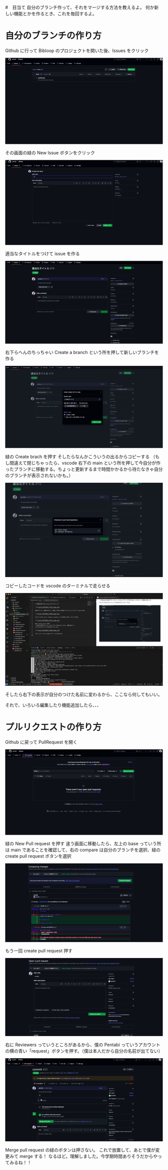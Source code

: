 #　目当て
自分のブランチ作って、それをマージする方法を教えるよ。
何か新しい機能とかを作るとき、これを毎回するよ。

# 自分のブランチの作り方

Github に行って Bibloop のプロジェクトを開いた後、Issues をクリック

![](assets/20251004_211713_image.png)

その画面の緑の New Issue ボタンをクリック

![](assets/20251004_211756_image.png)

適当なタイトルをつけて issue を作る

![](assets/20251004_212040_image.png)

右下らへんのちっちゃい Create a branch という所を押して新しいブランチを作る

![](assets/20251004_212144_image.png)

緑の Create brach を押す
そしたらなんかこういうの出るからコピーする
（もし間違えて閉じちゃったら、vscode 右下の main という所を押して今自分が作ったブランチに移動する。ちょっと更新するまで時間かかるから待たなきゃ自分のブランチが表示されないかも。）

![](assets/20251004_212909_image.png)

コピーしたコードを vscode のターミナルで走らせる

![](assets/20251004_213049_image.png)

そしたら右下の表示が自分のつけた名前に変わるから、ここなら何してもいい。

それで、いろいろ編集したり機能追加したら、、、

# プルリクエストの作り方

Github に戻って PullRequest を開く

![](assets/20251004_213251_image.png)

緑の New Pull request を押す
違う画面に移動したら、左上の base っていう所は main であることを確認して、右の compare は自分のブランチを選択、緑の create pull request ボタンを選択

![](assets/20251004_213808_image.png)

もう一回 create pull request 押す

![](assets/20251004_214035_image.png)

右に Reviewers っていうところがあるから、僕の Pentabi っていうアカウントの横の青い「request」ボタンを押す。（僕は本人だから自分の名前が出てない）

![](assets/20251004_214117_image.png)

Merge pull request の緑のボタンは押さない。
これで放置して、あとで僕が変更みて merge する！
なるほど。理解しました。今学期時間ありそうだからやってみるね！！
